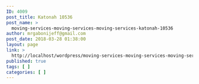 ```yaml
---
ID: 4009
post_title: Katonah 10536
post_name: >
  moving-services-moving-services-moving-services-katonah-10536
author: mrgabonijeff@gmail.com
post_date: 2018-03-28 01:38:00
layout: page
link: >
  http://localhost/wordpress/moving-services-moving-services-moving-services-katonah-10536/
published: true
tags: [ ]
categories: [ ]
---
```

